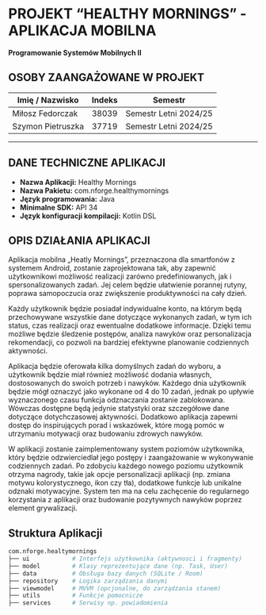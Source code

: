 # PROJEKT “HEALTHY MORNINGS” - APLIKACJA MOBILNA
**Programowanie Systemów Mobilnych II**


## OSOBY ZAANGAŻOWANE W PROJEKT
| Imię / Nazwisko | Indeks | Semestr |
| ------------ | ----- | ----- |
| Miłosz Fedorczak | 38039 | Semestr Letni 2024/25 |
| Szymon Pietruszka | 37719 | Semestr Letni 2024/25 |
---


## DANE TECHNICZNE APLIKACJI
 - **Nazwa Aplikacji:** Healthy Mornings
 - **Nazwa Pakietu:** com.nforge.healthymornings
 - **Język programowania:** Java
 - **Minimalne SDK:** API 34
 - **Język konfiguracji kompilacji:** Kotlin DSL


## OPIS DZIAŁANIA APLIKACJI
Aplikacja mobilna „Heatly Mornings”, przeznaczona dla smartfonów z systemem Android,
zostanie zaprojektowana tak, aby zapewnić użytkownikowi możliwość realizacji zarówno
predefiniowanych, jak i spersonalizowanych zadań. Jej celem będzie ułatwienie porannej rutyny,
poprawa samopoczucia oraz zwiększenie produktywności na cały dzień.

Każdy użytkownik będzie posiadał indywidualne konto, na którym będą przechowywane
wszystkie dane dotyczące wykonanych zadań, w tym ich status, czas realizacji oraz ewentualne
dodatkowe informacje. Dzięki temu możliwe będzie śledzenie postępów, analiza nawyków oraz
personalizacja rekomendacji, co pozwoli na bardziej efektywne planowanie codziennych
aktywności.

Aplikacja będzie oferowała kilka domyślnych zadań do wyboru, a użytkownik będzie miał
również możliwość dodania własnych, dostosowanych do swoich potrzeb i nawyków. Każdego dnia
użytkownik będzie mógł oznaczyć jako wykonane od 4 do 10 zadań, jednak po upływie
wyznaczonego czasu funkcja odznaczania zostanie zablokowana. Wówczas dostępne będą jedynie
statystyki oraz szczegółowe dane dotyczące dotychczasowej aktywności. Dodatkowo aplikacja
zapewni dostęp do inspirujących porad i wskazówek, które mogą pomóc w utrzymaniu motywacji
oraz budowaniu zdrowych nawyków.

W aplikacji zostanie zaimplementowany system poziomów użytkownika, który będzie
odzwierciedlał jego postępy i zaangażowanie w wykonywanie codziennych zadań. Po zdobyciu
każdego nowego poziomu użytkownik otrzyma nagrody, takie jak opcje personalizacji aplikacji (np.
zmiana motywu kolorystycznego, ikon czy tła), dodatkowe funkcje lub unikalne odznaki
motywacyjne. System ten ma na celu zachęcenie do regularnego korzystania z aplikacji oraz
budowanie pozytywnych nawyków poprzez element grywalizacji.


## Struktura Aplikacji
```bash
com.nforge.healtymornings
├── ui            # Interfejs użytkownika (aktywnosci i fragmenty)
├── model         # Klasy reprezentujące dane (np. Task, User)
├── data          # Obsługa bazy danych (SQLite / Room)
├── repository    # Logika zarządzania danymi
├── viewmodel     # MVVM (opcjonalne, do zarządzania stanem)
├── utils         # Funkcje pomocnicze
├── services      # Serwisy np. powiadomienia
```